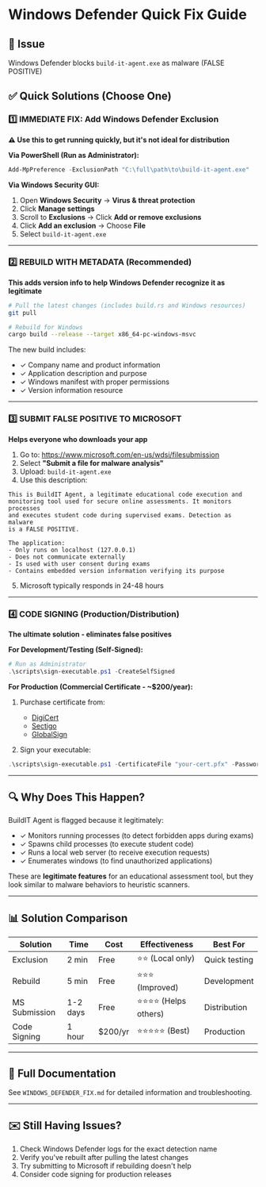 # Windows Defender Quick Fix Guide

## 🚨 Issue
Windows Defender blocks `build-it-agent.exe` as malware (FALSE POSITIVE)

## ✅ Quick Solutions (Choose One)

### 1️⃣ IMMEDIATE FIX: Add Windows Defender Exclusion
**⚠️ Use this to get running quickly, but it's not ideal for distribution**

**Via PowerShell (Run as Administrator):**
```powershell
Add-MpPreference -ExclusionPath "C:\full\path\to\build-it-agent.exe"
```

**Via Windows Security GUI:**
1. Open **Windows Security** → **Virus & threat protection**
2. Click **Manage settings**
3. Scroll to **Exclusions** → Click **Add or remove exclusions**
4. Click **Add an exclusion** → Choose **File**
5. Select `build-it-agent.exe`

---

### 2️⃣ REBUILD WITH METADATA (Recommended)
**This adds version info to help Windows Defender recognize it as legitimate**

```bash
# Pull the latest changes (includes build.rs and Windows resources)
git pull

# Rebuild for Windows
cargo build --release --target x86_64-pc-windows-msvc
```

The new build includes:
- ✓ Company name and product information
- ✓ Application description and purpose
- ✓ Windows manifest with proper permissions
- ✓ Version information resource

---

### 3️⃣ SUBMIT FALSE POSITIVE TO MICROSOFT
**Helps everyone who downloads your app**

1. Go to: https://www.microsoft.com/en-us/wdsi/filesubmission
2. Select **"Submit a file for malware analysis"**
3. Upload: `build-it-agent.exe`
4. Use this description:

```
This is BuildIT Agent, a legitimate educational code execution and 
monitoring tool used for secure online assessments. It monitors processes 
and executes student code during supervised exams. Detection as malware 
is a FALSE POSITIVE.

The application:
- Only runs on localhost (127.0.0.1)
- Does not communicate externally
- Is used with user consent during exams
- Contains embedded version information verifying its purpose
```

5. Microsoft typically responds in 24-48 hours

---

### 4️⃣ CODE SIGNING (Production/Distribution)
**The ultimate solution - eliminates false positives**

**For Development/Testing (Self-Signed):**
```powershell
# Run as Administrator
.\scripts\sign-executable.ps1 -CreateSelfSigned
```

**For Production (Commercial Certificate - ~$200/year):**
1. Purchase certificate from:
   - [DigiCert](https://www.digicert.com/signing/code-signing-certificates)
   - [Sectigo](https://sectigo.com/ssl-certificates-tls/code-signing)
   - [GlobalSign](https://www.globalsign.com/en/code-signing-certificate)

2. Sign your executable:
```powershell
.\scripts\sign-executable.ps1 -CertificateFile "your-cert.pfx" -Password "your-password"
```

---

## 🔍 Why Does This Happen?

BuildIT Agent is flagged because it legitimately:
- ✓ Monitors running processes (to detect forbidden apps during exams)
- ✓ Spawns child processes (to execute student code)
- ✓ Runs a local web server (to receive execution requests)
- ✓ Enumerates windows (to find unauthorized applications)

These are **legitimate features** for an educational assessment tool, but they look similar to malware behaviors to heuristic scanners.

---

## 📊 Solution Comparison

| Solution | Time | Cost | Effectiveness | Best For |
|----------|------|------|---------------|----------|
| Exclusion | 2 min | Free | ⭐⭐ (Local only) | Quick testing |
| Rebuild | 5 min | Free | ⭐⭐⭐ (Improved) | Development |
| MS Submission | 1-2 days | Free | ⭐⭐⭐⭐ (Helps others) | Distribution |
| Code Signing | 1 hour | $200/yr | ⭐⭐⭐⭐⭐ (Best) | Production |

---

## 📖 Full Documentation
See `WINDOWS_DEFENDER_FIX.md` for detailed information and troubleshooting.

---

## ✉️ Still Having Issues?

1. Check Windows Defender logs for the exact detection name
2. Verify you've rebuilt after pulling the latest changes
3. Try submitting to Microsoft if rebuilding doesn't help
4. Consider code signing for production releases
